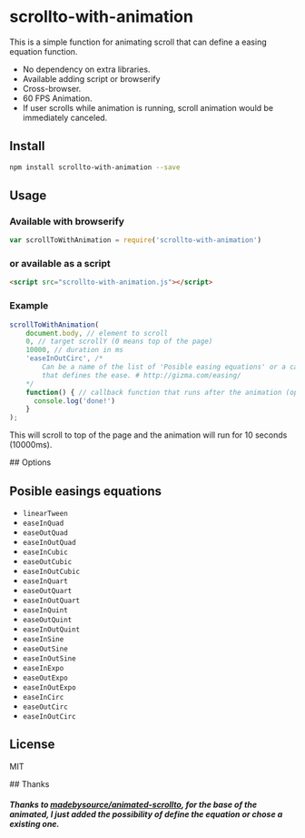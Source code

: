 # scrollto-with-animation
This is a simple function for animating scroll that can define a easing equation function.

- No dependency on extra libraries.
- Available adding script or browserify
- Cross-browser.
- 60 FPS Animation.
- If user scrolls while animation is running, scroll animation would be immediately canceled.

## Install

```bash
npm install scrollto-with-animation --save
```

## Usage

### Available with browserify

```javascript
var scrollToWithAnimation = require('scrollto-with-animation')
```

### or available as a script

```html
<script src="scrollto-with-animation.js"></script>
```

### Example

```javascript
scrollToWithAnimation(
    document.body, // element to scroll
    0, // target scrollY (0 means top of the page)
    10000, // duration in ms
    'easeInOutCirc', /*
        Can be a name of the list of 'Posible easing equations' or a callback
        that defines the ease. # http://gizma.com/easing/
    */
    function() { // callback function that runs after the animation (optional)
      console.log('done!')
    }
);
```

This will scroll to top of the page and the animation will run for 10 seconds (10000ms).


## Options

## Posible easings equations

- `linearTween`
- `easeInQuad`
- `easeOutQuad`
- `easeInOutQuad`
- `easeInCubic`
- `easeOutCubic`
- `easeInOutCubic`
- `easeInQuart`
- `easeOutQuart`
- `easeInOutQuart`
- `easeInQuint`
- `easeOutQuint`
- `easeInOutQuint`
- `easeInSine`
- `easeOutSine`
- `easeInOutSine`
- `easeInExpo`
- `easeOutExpo`
- `easeInOutExpo`
- `easeInCirc`
- `easeOutCirc`
- `easeInOutCirc`

## License

MIT

## Thanks

##### Thanks to [madebysource/animated-scrollto](https://github.com/madebysource/animated-scrollto), for the base of the animated, I just added the possibility of define the equation or chose a existing one.
